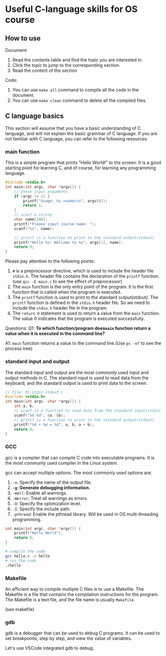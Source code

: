 # Useful C-language skills for OS course 
## How to use 
Document:
1. Read the contents table and find the topic you are interested in.
2. Click the topic to jump to the corresponding section.
3. Read the content of the section

Code:
1. You can use `make all` command to compile all the code in the document.
2. You can use `make clean` command to delete all the compiled files.

## C language basics
This section will assume that you have a basic understanding of C language, and will not explain the basic grammar of C language. If you are not familiar with C language, you can refer to the following resources:

### main function
This is a simple program that prints "Hello World!" to the screen. It is a good starting point for learning C, and of course, for learning any programming language. 

```c
#include <stdio.h>
int main(int argc, char *argv[]) {
    // check input arguments
    if (argc != 2) {
        printf("Usage: %s <name>\n", argv[0]);
        return 1;
    }
    // scanf a string
    char name[100];
    printf("Please input course name: ");
    scanf("%s", name);

    // printf is a function to print to the standard output(stdout)
    printf("Hello %s! Welcome to %s", argv[1], name);
    return 0;
}
```
Please pay attention to the following points:
1. `#` is a preprocessor directive, which is used to include the header file `stdio.h`. The header file contains the declaration of the `printf` function. (use `gcc -E main.c` to see the effect of preprocessor)
2. The `main` function is the only entry point of the program. It is the first function that is called when the program is executed.
3. The `printf` function is used to print to the standard output(stdout). The `printf` function is defined in the `stdio.h` header file. So we need to include the `stdio.h` header file in the program.
4. The `return 0` statement is used to return a value from the `main` function. The value 0 indicates that the program is executed successfully.

Questions:
Q1: **To which function/program does`main` function return a value when it is executed in the command line?**

A1: `main` function returns a value to the command line.(Use `ps -ef` to see the process tree)
### standard input and output
The standard input and output are the most commonly used input and output methods in C. The standard input is used to read data from the keyboard, and the standard output is used to print data to the screen. 

```c
// file: 01-stdin-stdout.c
#include <stdio.h>
int main(int argc, char *argv[]) {
    int a, b;
    // scanf is a function to read data from the standard input(stdin)
    scanf("%d %d", &a, &b);
    // printf is a function to print to the standard output(stdout)
    printf("%d + %d = %d", a, b, a + b);
    return 0;
}
```


### GCC
gcc is a compiler that can compile C code into executable programs. It is the most commonly used compiler in the Linux system. 

gcc can accept multiple options. The most commonly used options are:
1. `-o`: Specify the name of the output file.
2. **`-g`: Generate debugging information.**
3. `-Wall`: Enable all warnings.
4. `-Werror`: Treat all warnings as errors.
5. `-O`: Specify the optimization level. 
6. `-I`: Specify the include path.
7. `-pthread`: Enable the pthread library. Will be used in OS multi-threading programming.

```c
int main(int argc, char *argv[]) {
    printf("Hello World");
    return 0;
}
```

```bash
# compile the code
gcc hello.c -o hello
# run the code
./hello
```

### Makefile
An efficient way to compile multiple C files is to use a Makefile. The Makefile is a file that contains the compilation instructions for the program. The Makefile is a text file, and the file name is usually `Makefile`.

(see makefile)

### gdb
gdb is a debugger that can be used to debug C programs. It can be used to set breakpoints, step by step, and view the value of variables. 

Let's use VSCode integrated gdb to debug.

